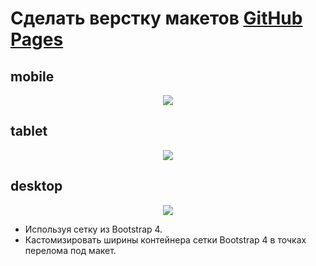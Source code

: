# Сделать верстку макетов [GitHub Pages](https://manuilenkoart.github.io/goit-fe-course/html-css/module-09/index.html)

## mobile

<p align="center">
  <img src='https://github.com/Manuilenkoart/readme/raw/master/FE-cource/html-css/img/homework-09_Mobile.psd.png'/>
</p>

## tablet

<p align="center">
  <img src='https://github.com/Manuilenkoart/readme/raw/master/FE-cource/html-css/img/homework-09_Tablet.psd.png'/>
</p>

## desktop

<p align="center">
  <img src='https://github.com/Manuilenkoart/readme/raw/master/FE-cource/html-css/img/homework-09_Desktop.psd.png'/>
</p>

- Используя сетку из Bootstrap 4.
- Каcтомизировать ширины контейнера сетки Bootstrap 4 в точках перелома под макет.
